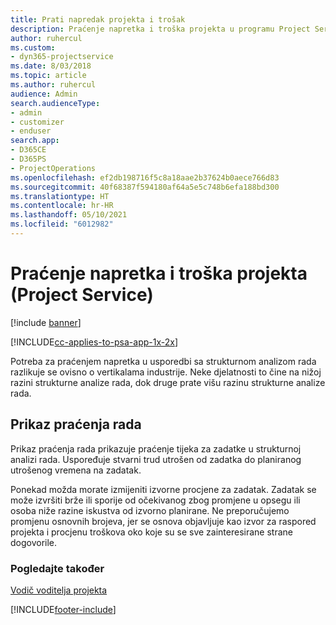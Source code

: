 ```yaml
---
title: Prati napredak projekta i trošak
description: Praćenje napretka i troška projekta u programu Project Service
author: ruhercul
ms.custom:
- dyn365-projectservice
ms.date: 8/03/2018
ms.topic: article
ms.author: ruhercul
audience: Admin
search.audienceType:
- admin
- customizer
- enduser
search.app:
- D365CE
- D365PS
- ProjectOperations
ms.openlocfilehash: ef2db198716f5c8a18aae2b37624b0aece766d83
ms.sourcegitcommit: 40f68387f594180af64a5e5c748b6efa188bd300
ms.translationtype: HT
ms.contentlocale: hr-HR
ms.lasthandoff: 05/10/2021
ms.locfileid: "6012982"
---
```

# <a name="track-project-progress-and-cost-project-service"></a>Praćenje napretka i troška projekta (Project Service)

[!include [banner](../includes/psa-now-project-operations.md)]

[!INCLUDE[cc-applies-to-psa-app-1x-2x](../includes/cc-applies-to-psa-app-1x-2x.md)]

Potreba za praćenjem napretka u usporedbi sa strukturnom analizom rada razlikuje se ovisno o vertikalama industrije. Neke djelatnosti to čine na nižoj razini strukturne analize rada, dok druge prate višu razinu strukturne analize rada.  
  
## <a name="effort-tracking-view"></a>Prikaz praćenja rada  
Prikaz praćenja rada prikazuje praćenje tijeka za zadatke u strukturnoj analizi rada. Uspoređuje stvarni trud utrošen od zadatka do planiranog utrošenog vremena na zadatak.  
  
Ponekad možda morate izmijeniti izvorne procjene za zadatak. Zadatak se može izvršiti brže ili sporije od očekivanog zbog promjene u opsegu ili osoba niže razine iskustva od izvorno planirane. Ne preporučujemo promjenu osnovnih brojeva, jer se osnova objavljuje kao izvor za raspored projekta i procjenu troškova oko koje su se sve zainteresirane strane dogovorile.  
  
### <a name="see-also"></a>Pogledajte također  
 [Vodič voditelja projekta](../psa/project-manager-guide.md)


[!INCLUDE[footer-include](../includes/footer-banner.md)]